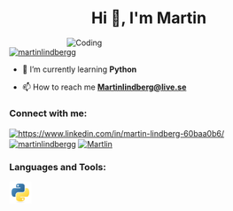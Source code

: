 <h1 align="center">Hi 👋, I'm Martin</h1>
<img align="right" alt="Coding" width="400" src="https://miro.medium.com/v2/resize:fit:679/1*DluPjzT_eTUFdzHCI7JBZA.gif">


<p align="left"> <a href="https://github.com/ryo-ma/github-profile-trophy"><img src="https://github-profile-trophy.vercel.app/?username=martinlindbergg" alt="martinlindbergg" /></a> </p>

- 🌱 I’m currently learning **Python**

- 📫 How to reach me **Martinlindberg@live.se**

<h3 align="left">Connect with me:</h3>
<p align="left">
<a href="https://linkedin.com/in/https://www.linkedin.com/in/martin-lindberg-60baa0b6/" target="blank"><img align="center" src="https://raw.githubusercontent.com/rahuldkjain/github-profile-readme-generator/master/src/images/icons/Social/linked-in-alt.svg" alt="https://www.linkedin.com/in/martin-lindberg-60baa0b6/" height="30" width="40" /></a>
<a href="https://instagram.com/martinlindbergg" target="blank"><img align="center" src="https://raw.githubusercontent.com/rahuldkjain/github-profile-readme-generator/master/src/images/icons/Social/instagram.svg" alt="martinlindbergg" height="30" width="40" /></a>
<a href="https://discord.gg/Martlin" target="blank"><img align="center" src="https://raw.githubusercontent.com/rahuldkjain/github-profile-readme-generator/master/src/images/icons/Social/discord.svg" alt="Martlin" height="30" width="40" /></a>
</p>

<h3 align="left">Languages and Tools:</h3>
<p align="left"> <a href="https://www.python.org" target="_blank" rel="noreferrer"> <img src="https://raw.githubusercontent.com/devicons/devicon/master/icons/python/python-original.svg" alt="python" width="40" height="40"/> </a> </p>
